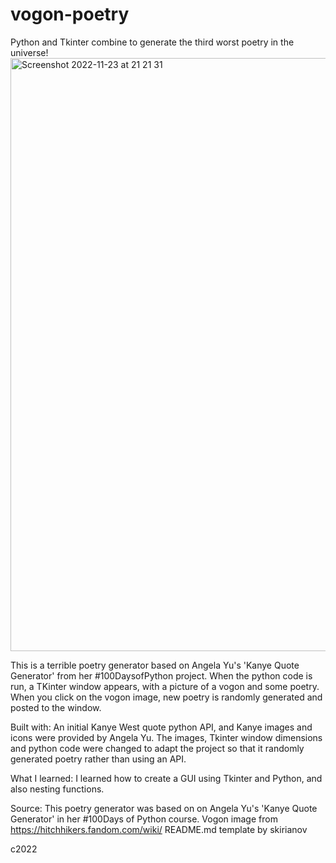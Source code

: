 # vogon-poetry
Python and Tkinter combine to generate the third worst poetry in the universe!
<img width="949" alt="Screenshot 2022-11-23 at 21 21 31" src="https://user-images.githubusercontent.com/113362369/203648191-dd7c07ef-061c-4d4c-9a50-b95162389c5d.png">

This is a terrible poetry generator based on Angela Yu's 'Kanye Quote Generator' from her #100DaysofPython project. When the python code is run, a TKinter window appears, with a picture of a vogon and some poetry. When you click on the vogon image, new poetry is randomly generated and posted to the window. 

Built with: An initial Kanye West quote python API, and Kanye images and icons were provided by Angela Yu. The images, Tkinter window dimensions and python code were changed to adapt the project so that it randomly generated poetry rather than using an API.

What I learned: I learned how to create a GUI using Tkinter and Python, and also nesting functions.

Source: This poetry generator was based on on Angela Yu's 'Kanye Quote Generator' in her #100Days of Python course. 
Vogon image from https://hitchhikers.fandom.com/wiki/
README.md template by skirianov

c2022
